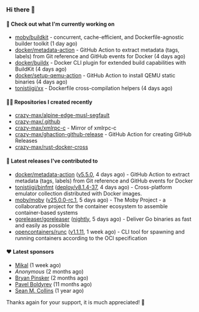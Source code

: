 ### Hi there 👋

#### 👷 Check out what I'm currently working on

- [moby/buildkit](https://github.com/moby/buildkit) - concurrent, cache-efficient, and Dockerfile-agnostic builder toolkit (1 day ago)
- [docker/metadata-action](https://github.com/docker/metadata-action) - GitHub Action to extract metadata (tags, labels) from Git reference and GitHub events for Docker (4 days ago)
- [docker/buildx](https://github.com/docker/buildx) - Docker CLI plugin for extended build capabilities with BuildKit (4 days ago)
- [docker/setup-qemu-action](https://github.com/docker/setup-qemu-action) - GitHub Action to install QEMU static binaries (4 days ago)
- [tonistiigi/xx](https://github.com/tonistiigi/xx) - Dockerfile cross-compilation helpers (4 days ago)

#### 👨‍💻 Repositories I created recently

- [crazy-max/alpine-edge-musl-segfault](https://github.com/crazy-max/alpine-edge-musl-segfault)
- [crazy-max/.github](https://github.com/crazy-max/.github)
- [crazy-max/xmlrpc-c](https://github.com/crazy-max/xmlrpc-c) - Mirror of xmlrpc-c
- [crazy-max/ghaction-github-release](https://github.com/crazy-max/ghaction-github-release) - GitHub Action for creating GitHub Releases
- [crazy-max/rust-docker-cross](https://github.com/crazy-max/rust-docker-cross)

#### 🚀 Latest releases I've contributed to

- [docker/metadata-action](https://github.com/docker/metadata-action) ([v5.5.0](https://github.com/docker/metadata-action/releases/tag/v5.5.0), 4 days ago) - GitHub Action to extract metadata (tags, labels) from Git reference and GitHub events for Docker
- [tonistiigi/binfmt](https://github.com/tonistiigi/binfmt) ([deploy/v8.1.4-37](https://github.com/tonistiigi/binfmt/releases/tag/deploy/v8.1.4-37), 4 days ago) - Cross-platform emulator collection distributed with Docker images.
- [moby/moby](https://github.com/moby/moby) ([v25.0.0-rc.1](https://github.com/moby/moby/releases/tag/v25.0.0-rc.1), 5 days ago) - The Moby Project - a collaborative project for the container ecosystem to assemble container-based systems
- [goreleaser/goreleaser](https://github.com/goreleaser/goreleaser) ([nightly](https://github.com/goreleaser/goreleaser/releases/tag/nightly), 5 days ago) - Deliver Go binaries as fast and easily as possible
- [opencontainers/runc](https://github.com/opencontainers/runc) ([v1.1.11](https://github.com/opencontainers/runc/releases/tag/v1.1.11), 1 week ago) - CLI tool for spawning and running containers according to the OCI specification

#### ❤️ Latest sponsors
- [Mikal](https://github.com/Ifiht) (1 week ago)
- _Anonymous_ (2 months ago)
- [Bryan Pinsker](https://github.com/BryanPinsker) (2 months ago)
- [Pavel Boldyrev](https://github.com/bpg) (11 months ago)
- [Sean M. Collins](https://github.com/sc68cal) (1 year ago)

Thanks again for your support, it is much appreciated! 🙏
